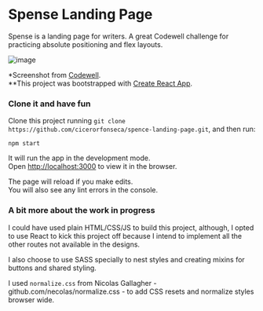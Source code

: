 # Spense Landing Page

Spense is a landing page for writers. A great Codewell challenge for practicing absolute positioning and flex layouts.

![image](https://user-images.githubusercontent.com/39842607/130368212-f1c427d4-c991-46a7-b715-0a5b58639961.png)

*Screenshot from [Codewell](https://www.codewell.cc/challenges/608a7a859691700015db16c5).<br>
**This project was bootstrapped with [Create React App](https://github.com/facebook/create-react-app).

### Clone it and have fun

Clone this project running `git clone https://github.com/cicerorfonseca/spence-landing-page.git`, and then run:

```
npm start
```

It will run the app in the development mode.\
Open [http://localhost:3000](http://localhost:3000) to view it in the browser.

The page will reload if you make edits.\
You will also see any lint errors in the console.

### A bit more about the work in progress

I could have used plain HTML/CSS/JS to build this project, although, I opted to use React to kick this project off because I intend to implement all the other routes not available in the designs.

I also choose to use SASS specially to nest styles and creating mixins for buttons and shared styling.

I used `normalize.css` from Nicolas Gallagher - github.com/necolas/normalize.css - to add CSS resets and normalize styles browser wide.
